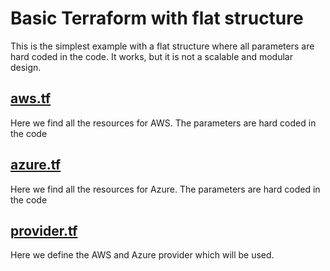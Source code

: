# Basic Terraform with flat structure
This is the simplest example with a flat structure where all parameters are hard coded in the code. It works, but it is not a scalable and modular design.

## [aws.tf](aws.tf)
Here we find all the resources for AWS. The parameters are hard coded in the code

## [azure.tf](azure.tf)
Here we find all the resources for Azure. The parameters are hard coded in the code

## [provider.tf](provider.tf)
Here we define the AWS and Azure provider which will be used.

